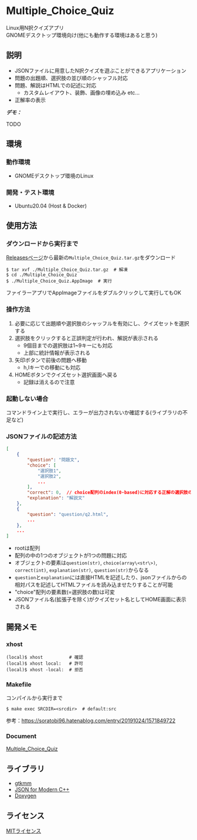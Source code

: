 # Multiple_Choice_Quiz

Linux用N択クイズアプリ  
GNOMEデスクトップ環境向け(他にも動作する環境はあると思う)  

## 説明

- JSONファイルに用意したN択クイズを遊ぶことができるアプリケーション
- 問題の出題順、選択肢の並び順のシャッフル対応
- 問題、解説はHTMLでの記述に対応
    - カスタムレイアウト、装飾、画像の埋め込み etc...
- 正解率の表示

***デモ：***

TODO

## 環境

### 動作環境

- GNOMEデスクトップ環境のLinux

### 開発・テスト環境

- Ubuntu20.04 (Host & Docker)

## 使用方法

### ダウンロードから実行まで

[Releasesページ](https://github.com/mikiya1130/Multiple_Choice_Quiz/releases)から最新の`Multiple_Choice_Quiz.tar.gz`をダウンロード
```shell
$ tar xvf ./Multiple_Choice_Quiz.tar.gz  # 解凍
$ cd ./Multiple_Choice_Quiz
$ ./Multiple_Choice_Quiz.AppImage  # 実行
```
ファイラーアプリでAppImageファイルをダブルクリックして実行してもOK

### 操作方法

1. 必要に応じて出題順や選択肢のシャッフルを有効にし、クイズセットを選択する
1. 選択肢をクリックすると正誤判定が行われ、解説が表示される
    - 9個目までの選択肢は1~9キーにも対応
    - 上部に統計情報が表示される
1. 矢印ボタンで前後の問題へ移動
    - h,lキーでの移動にも対応
1. HOMEボタンでクイズセット選択画面へ戻る
    - 記録は消えるので注意

### 起動しない場合

コマンドライン上で実行し、エラーが出力されないか確認する(ライブラリの不足など)  

### JSONファイルの記述方法

```json
[
    {
        "question": "問題文",
        "choice": [
            "選択肢1",
            "選択肢2",
            ...
        ],
        "correct": 0,  // choice配列のindex(0-based)に対応する正解の選択肢の番号
        "explanation": "解説文"
    },
    {
        "question": "question/q2.html",
        ...
    },
    ...
]
```
- rootは配列
- 配列の中の1つのオブジェクトが1つの問題に対応
- オブジェクトの要素は`question(str)`, `choice(array\<str\>)`, `correct(int)`, `explanation(str)`, `question(str)`からなる
- `question`と`explanation`には直接HTMLを記述したり、jsonファイルからの相対パスを記述してHTMLファイルを読み込ませたりすることが可能
- "choice"配列の要素数(=選択肢の数)は可変
- JSONファイル名(拡張子を除く)がクイズセット名としてHOME画面に表示される

## 開発メモ

### xhost

```shell
(local)$ xhost          # 確認
(local)$ xhost local:   # 許可
(local)$ xhost -local:  # 拒否
```

### Makefile

コンパイルから実行まで
```shell
$ make exec SRCDIR=<srcdir>  # default:src
```

参考：https://soratobi96.hatenablog.com/entry/20191024/1571849722

### Document

[Multiple_Choice_Quiz](https://mikiya1130.github.io/Multiple_Choice_Quiz/)

## ライブラリ

- [gtkmm](https://www.gtkmm.org/)
- [JSON for Modern C++](https://json.nlohmann.me/)
- [Doxygen](https://www.doxygen.nl/index.html)

## ライセンス

[MITライセンス](https://github.com/mikiya1130/Multiple_Choice_Quiz/blob/master/LICENSE)
